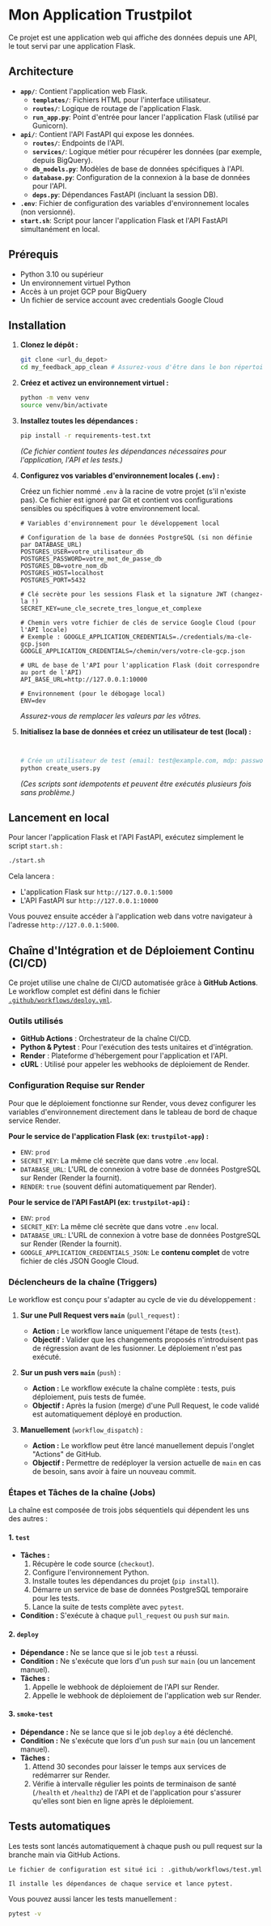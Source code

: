 # Mon Application Trustpilot

Ce projet est une application web qui affiche des données depuis une API, le tout servi par une application Flask.

## Architecture

*   **`app/`**: Contient l'application web Flask.
    *   **`templates/`**: Fichiers HTML pour l'interface utilisateur.
    *   **`routes/`**: Logique de routage de l'application Flask.
    *   **`run_app.py`**: Point d'entrée pour lancer l'application Flask (utilisé par Gunicorn).
*   **`api/`**: Contient l'API FastAPI qui expose les données.
    *   **`routes/`**: Endpoints de l'API.
    *   **`services/`**: Logique métier pour récupérer les données (par exemple, depuis BigQuery).
    *   **`db_models.py`**: Modèles de base de données spécifiques à l'API.
    *   **`database.py`**: Configuration de la connexion à la base de données pour l'API.
    *   **`deps.py`**: Dépendances FastAPI (incluant la session DB).
*   **`.env`**: Fichier de configuration des variables d'environnement locales (non versionné).
*   **`start.sh`**: Script pour lancer l'application Flask et l'API FastAPI simultanément en local.

## Prérequis

*   Python 3.10 ou supérieur
*   Un environnement virtuel Python
*   Accès à un projet GCP pour BigQuery
*   Un fichier de service account avec credentials Google Cloud

## Installation

1.  **Clonez le dépôt :**

    ```bash
    git clone <url_du_depot>
    cd my_feedback_app_clean # Assurez-vous d'être dans le bon répertoire
    ```

2.  **Créez et activez un environnement virtuel :**

    ```bash
    python -m venv venv
    source venv/bin/activate
    ```

3.  **Installez toutes les dépendances :**

    ```bash
    pip install -r requirements-test.txt
    ```
    *(Ce fichier contient toutes les dépendances nécessaires pour l'application, l'API et les tests.)*

4.  **Configurez vos variables d'environnement locales (`.env`) :**

    Créez un fichier nommé `.env` à la racine de votre projet (s'il n'existe pas). Ce fichier est ignoré par Git et contient vos configurations sensibles ou spécifiques à votre environnement local.

    ```dotenv
    # Variables d'environnement pour le développement local

    # Configuration de la base de données PostgreSQL (si non définie par DATABASE_URL)
    POSTGRES_USER=votre_utilisateur_db
    POSTGRES_PASSWORD=votre_mot_de_passe_db
    POSTGRES_DB=votre_nom_db
    POSTGRES_HOST=localhost
    POSTGRES_PORT=5432

    # Clé secrète pour les sessions Flask et la signature JWT (changez-la !)
    SECRET_KEY=une_cle_secrete_tres_longue_et_complexe

    # Chemin vers votre fichier de clés de service Google Cloud (pour l'API locale)
    # Exemple : GOOGLE_APPLICATION_CREDENTIALS=./credentials/ma-cle-gcp.json
    GOOGLE_APPLICATION_CREDENTIALS=/chemin/vers/votre-cle-gcp.json

    # URL de base de l'API pour l'application Flask (doit correspondre au port de l'API)
    API_BASE_URL=http://127.0.0.1:10000

    # Environnement (pour le débogage local)
    ENV=dev
    ```
    *Assurez-vous de remplacer les valeurs par les vôtres.*

5.  **Initialisez la base de données et créez un utilisateur de test (local) :**

    ```bash
    

    # Crée un utilisateur de test (email: test@example.com, mdp: password)
    python create_users.py
    ```
    *(Ces scripts sont idempotents et peuvent être exécutés plusieurs fois sans problème.)*

## Lancement en local

Pour lancer l'application Flask et l'API FastAPI, exécutez simplement le script `start.sh` :

```bash
./start.sh
```

Cela lancera :
*   L'application Flask sur `http://127.0.0.1:5000`
*   L'API FastAPI sur `http://127.0.0.1:10000`

Vous pouvez ensuite accéder à l'application web dans votre navigateur à l'adresse `http://127.0.0.1:5000`.

## Chaîne d'Intégration et de Déploiement Continu (CI/CD)

Ce projet utilise une chaîne de CI/CD automatisée grâce à **GitHub Actions**. Le workflow complet est défini dans le fichier [`.github/workflows/deploy.yml`](./.github/workflows/deploy.yml).

### Outils utilisés

*   **GitHub Actions** : Orchestrateur de la chaîne CI/CD.
*   **Python & Pytest** : Pour l'exécution des tests unitaires et d'intégration.
*   **Render** : Plateforme d'hébergement pour l'application et l'API.
*   **cURL** : Utilisé pour appeler les webhooks de déploiement de Render.

### Configuration Requise sur Render

Pour que le déploiement fonctionne sur Render, vous devez configurer les variables d'environnement directement dans le tableau de bord de chaque service Render.

**Pour le service de l'application Flask (ex: `trustpilot-app`) :**

*   `ENV`: `prod`
*   `SECRET_KEY`: La même clé secrète que dans votre `.env` local.
*   `DATABASE_URL`: L'URL de connexion à votre base de données PostgreSQL sur Render (Render la fournit).
*   `RENDER`: `true` (souvent défini automatiquement par Render).

**Pour le service de l'API FastAPI (ex: `trustpilot-api`) :**

*   `ENV`: `prod`
*   `SECRET_KEY`: La même clé secrète que dans votre `.env` local.
*   `DATABASE_URL`: L'URL de connexion à votre base de données PostgreSQL sur Render (Render la fournit).
*   `GOOGLE_APPLICATION_CREDENTIALS_JSON`: Le **contenu complet** de votre fichier de clés JSON Google Cloud.

### Déclencheurs de la chaîne (Triggers)

Le workflow est conçu pour s'adapter au cycle de vie du développement :

1.  **Sur une Pull Request vers `main`** (`pull_request`) :
    *   **Action :** Le workflow lance uniquement l'étape de tests (`test`).
    *   **Objectif :** Valider que les changements proposés n'introduisent pas de régression avant de les fusionner. Le déploiement n'est pas exécuté.

2.  **Sur un push vers `main`** (`push`) :
    *   **Action :** Le workflow exécute la chaîne complète : tests, puis déploiement, puis tests de fumée.
    *   **Objectif :** Après la fusion (merge) d'une Pull Request, le code validé est automatiquement déployé en production.

3.  **Manuellement** (`workflow_dispatch`) :
    *   **Action :** Le workflow peut être lancé manuellement depuis l'onglet "Actions" de GitHub.
    *   **Objectif :** Permettre de redéployer la version actuelle de `main` en cas de besoin, sans avoir à faire un nouveau commit.

### Étapes et Tâches de la chaîne (Jobs)

La chaîne est composée de trois jobs séquentiels qui dépendent les uns des autres :

#### 1. `test`
*   **Tâches :**
    1.  Récupère le code source (`checkout`).
    2.  Configure l'environnement Python.
    3.  Installe toutes les dépendances du projet (`pip install`).
    4.  Démarre un service de base de données PostgreSQL temporaire pour les tests.
    5.  Lance la suite de tests complète avec `pytest`.
*   **Condition :** S'exécute à chaque `pull_request` ou `push` sur `main`.

#### 2. `deploy`
*   **Dépendance :** Ne se lance que si le job `test` a réussi.
*   **Condition :** Ne s'exécute que lors d'un `push` sur `main` (ou un lancement manuel).
*   **Tâches :**
    1.  Appelle le webhook de déploiement de l'API sur Render.
    2.  Appelle le webhook de déploiement de l'application web sur Render.

#### 3. `smoke-test`
*   **Dépendance :** Ne se lance que si le job `deploy` a été déclenché.
*   **Condition :** Ne s'exécute que lors d'un `push` sur `main` (ou un lancement manuel).
*   **Tâches :**
    1.  Attend 30 secondes pour laisser le temps aux services de redémarrer sur Render.
    2.  Vérifie à intervalle régulier les points de terminaison de santé (`/health` et `/healthz`) de l'API et de l'application pour s'assurer qu'elles sont bien en ligne après le déploiement.

## Tests automatiques

Les tests sont lancés automatiquement à chaque push ou pull request sur la branche main via GitHub Actions.

    Le fichier de configuration est situé ici : .github/workflows/test.yml

    Il installe les dépendances de chaque service et lance pytest.

Vous pouvez aussi lancer les tests manuellement :

```bash
pytest -v
```
